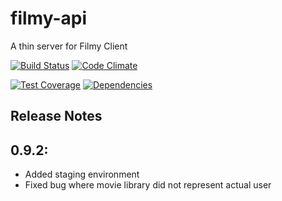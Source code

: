 # filmy-api

A thin server for Filmy Client

[![Build Status](https://travis-ci.org/gonzalovazquez/filmy-api.svg?branch=master)](https://travis-ci.org/gonzalovazquez/filmy-api) [![Code Climate](https://codeclimate.com/github/gonzalovazquez/filmy-api/badges/gpa.svg)](https://codeclimate.com/github/gonzalovazquez/filmy-api)

[![Test Coverage](https://codeclimate.com/github/gonzalovazquez/filmy-api/badges/coverage.svg)](https://codeclimate.com/github/gonzalovazquez/filmy-api/coverage) [![Dependencies](https://david-dm.org/gonzalovazquez/filmy-api.svg)]()


## Release Notes

0.9.2:
---
- Added staging environment
- Fixed bug where movie library did not represent actual user
